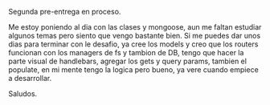 Segunda pre-entrega en proceso.

Me estoy poniendo al dia con las clases y mongoose, aun me faltan estudiar algunos temas pero siento que vengo bastante bien. Si me puedes dar unos dias para terminar con le desafio, ya cree los models y creo que los routers funcionan con los managers de fs y tambion de DB, tengo que hacer la parte visual de handlebars, agregar los gets y query params, tambien el populate, en mi mente tengo la logica pero bueno, ya vere cuando empiece a desarrollar.

Saludos.
